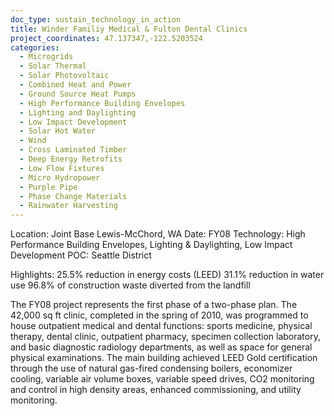 ```yaml
---
doc_type: sustain_technology_in_action
title: Winder Familiy Medical & Fulton Dental Clinics
project_coordinates: 47.137347,-122.5203524
categories:
  - Microgrids
  - Solar Thermal
  - Solar Photovoltaic
  - Combined Heat and Power
  - Ground Source Heat Pumps
  - High Performance Building Envelopes
  - Lighting and Daylighting
  - Low Impact Development
  - Solar Hot Water
  - Wind
  - Cross Laminated Timber
  - Deep Energy Retrofits
  - Low Flow Fixtures
  - Micro Hydropower
  - Purple Pipe
  - Phase Change Materials
  - Rainwater Harvesting
---
```


Location: Joint Base Lewis-McChord, WA
Date: FY08
Technology: High Performance Building Envelopes, Lighting & Daylighting, Low Impact Development
POC: Seattle District

Highlights:
25.5% reduction in energy costs (LEED)
31.1% reduction in water use
96.8% of construction waste diverted from the landfill

The FY08 project represents the first phase of a two-phase plan. The 42,000 sq ft clinic, completed in the spring of 2010, was programmed to house outpatient medical and dental functions: sports medicine, physical therapy, dental clinic, outpatient pharmacy, specimen collection laboratory, and basic diagnostic radiology departments, as well as space for general physical examinations. The main building achieved LEED Gold certification through the use of natural gas-fired condensing boilers, economizer cooling, variable air volume boxes, variable speed drives, CO2 monitoring and control in high density areas, enhanced commissioning, and utility monitoring.
